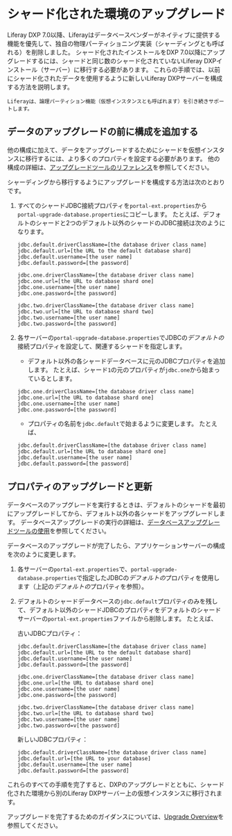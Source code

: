 # シャード化された環境のアップグレード

Liferay DXP 7.0以降、Liferayはデータベースベンダーがネイティブに提供する機能を優先して、独自の物理パーティショニング実装（シャーディングとも呼ばれる）を削除しました。 シャード化されたインストールをDXP 7.0以降にアップグレードするには、シャードと同じ数のシャード化されていないLiferay DXPインストール（サーバー）に移行する必要があります。 これらの手順では、以前にシャード化されたデータを使用するように新しいLiferay DXPサーバーを構成する方法を説明します。

```{note}
Liferayは、論理パーティション機能（仮想インスタンスとも呼ばれます）を引き続きサポートします。
```

## データのアップグレードの前に構成を追加する

他の構成に加えて、データをアップグレードするためにシャードを仮想インスタンスに移行するには、より多くのプロパティを設定する必要があります。 他の構成の詳細は、[アップグレードツールのリファレンス](../reference/database-upgrade-tool-reference.md)を参照してください。

シャーディングから移行するようにアップグレードを構成する方法は次のとおりです。

1.  すべてのシャードJDBC接続プロパティを`portal-ext.properties`から`portal-upgrade-database.properties`にコピーします。 たとえば、デフォルトのシャードと2つのデフォルト以外のシャードのJDBC接続は次のようになります。

    ``` properties
    jdbc.default.driverClassName=[the database driver class name]
    jdbc.default.url=[the URL to the default database shard]
    jdbc.default.username=[the user name]
    jdbc.default.password=[the password]

    jdbc.one.driverClassName=[the database driver class name]
    jdbc.one.url=[the URL to database shard one]
    jdbc.one.username=[the user name]
    jdbc.one.password=[the password]

    jdbc.two.driverClassName=[the database driver class name]
    jdbc.two.url=[the URL to database shard two]
    jdbc.two.username=[the user name]
    jdbc.two.password=[the password]
    ```

2.  各サーバーの`portal-upgrade-database.properties`でJDBCの*デフォルトの*接続プロパティを設定して、関連するシャードを指定します。

      - デフォルト以外の各シャードデータベースに元のJDBCプロパティを追加します。 たとえば、シャード`1`の元のプロパティが`jdbc.one`から始まっているとします。
    
    <!-- end list -->
    
    ``` properties
    jdbc.one.driverClassName=[the database driver class name]
    jdbc.one.url=[the URL to database shard one]
    jdbc.one.username=[the user name]
    jdbc.one.password=[the password]
    ```

      - プロパティの名前を`jdbc.default`で始まるように変更します。 たとえば、
    
    <!-- end list -->
    
    ``` properties
    jdbc.default.driverClassName=[the database driver class name]
    jdbc.default.url=[the URL to database shard one]
    jdbc.default.username=[the user name]
    jdbc.default.password=[the password]
    ```

## プロパティのアップグレードと更新

データベースのアップグレードを実行するときは、デフォルトのシャードを最初にアップグレードしてから、デフォルト以外の各シャードをアップグレードします。 データベースアップグレードの実行の詳細は、[データベースアップグレードツールの使用](../upgrade-basics/using-the-database-upgrade-tool.md)を参照してください。

データベースのアップグレードが完了したら、アプリケーションサーバーの構成を次のように変更します。

1.  各サーバーの`portal-ext.properties`で、`portal-upgrade-database.properties`で指定したJDBCの*デフォルトの*プロパティを使用します（上記の*デフォルトの*プロパティを参照）。

2.  デフォルトのシャードデータベースの`jdbc.default`プロパティのみを残して、デフォルト以外のシャードJDBCのプロパティをデフォルトのシャードサーバーの`portal-ext.properties`ファイルから削除します。 たとえば、

    古いJDBCプロパティ：

    ``` properties
    jdbc.default.driverClassName=[the database driver class name]
    jdbc.default.url=[the URL to the default database shard]
    jdbc.default.username=[the user name]
    jdbc.default.password=[the password]

    jdbc.one.driverClassName=[the database driver class name]
    jdbc.one.url=[the URL to database shard one]
    jdbc.one.username=[the user name]
    jdbc.one.password=[the password]

    jdbc.two.driverClassName=[the database driver class name]
    jdbc.two.url=[the URL to database shard two]
    jdbc.two.username=[the user name]
    jdbc.two.password=v[the password]
    ```

    新しいJDBCプロパティ：

    ``` properties
    jdbc.default.driverClassName=[the database driver class name]
    jdbc.default.url=[the URL to your database]
    jdbc.default.username=[the user name]
    jdbc.default.password=[the password]
    ```

これらのすべての手順を完了すると、DXPのアップグレードとともに、シャード化された環境から別のLiferay DXPサーバー上の仮想インスタンスに移行されます。

アップグレードを完了するためのガイダンスについては、[Upgrade Overview](../upgrade-basics.md)を参照してください。
